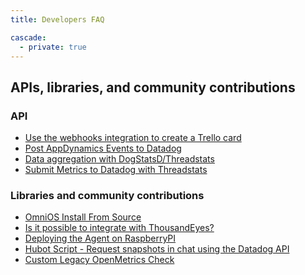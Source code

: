 ```yaml
---
title: Developers FAQ

cascade: 
  - private: true
---
```



## APIs, libraries, and community contributions

### API

* [Use the webhooks integration to create a Trello card][1]
* [Post AppDynamics Events to Datadog][2]
* [Data aggregation with DogStatsD/Threadstats][3]
* [Submit Metrics to Datadog with Threadstats][4]

### Libraries and community contributions

* [OmniOS Install From Source][5]
* [Is it possible to integrate with ThousandEyes?][6]
* [Deploying the Agent on RaspberryPI][7]
* [Hubot Script - Request snapshots in chat using the Datadog API][8]
* [Custom Legacy OpenMetrics Check][9]

[1]: /developers/faq/use-our-webhook-integration-to-create-a-trello-card/
[2]: /developers/faq/how-to-post-appdynamics-events-to-datadog/
[3]: /developers/faq/data-aggregation-with-dogstatsd-threadstats/
[4]: /developers/faq/is-there-an-alternative-to-dogstatsd-and-the-api-to-submit-metrics-threadstats/
[5]: /developers/faq/omnios-and-possibly-smartos-openindiana-nexenta-install-from-source-by-tweaking-the-agent-install-script/
[6]: /developers/faq/is-it-possible-to-integrate-with-thousandeyes/
[7]: /developers/faq/deploying-the-agent-on-raspberrypi/
[8]: /developers/faq/hubot-script-request-snapshots-in-chat-using-the-datadog-api/
[9]: /developers/faq/legacy-openmetrics/
